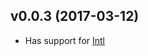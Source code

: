## v0.0.3 (2017-03-12)
* Has support for [Intl](https://developer.mozilla.org/en-US/docs/Web/JavaScript/Reference/Global_Objects/Intl)
